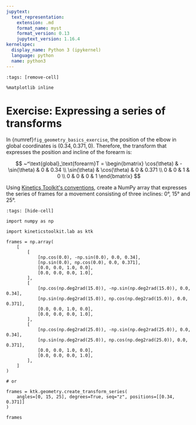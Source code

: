 ```yaml
---
jupytext:
  text_representation:
    extension: .md
    format_name: myst
    format_version: 0.13
    jupytext_version: 1.16.4
kernelspec:
  display_name: Python 3 (ipykernel)
  language: python
  name: python3
---
```


```{code-cell} ipython3
:tags: [remove-cell]

%matplotlib inline
```

# Exercise: Expressing a series of transforms

In {numref}`fig_geometry_basics_exercise`, the position of the elbow in global coordinates is $(0.34, 0.371, 0)$. Therefore, the transform that expresses the position and incline of the forearm is:

$$
~^\text{global}_\text{forearm}T = \begin{bmatrix}
\cos(\theta) & -\sin(\theta) & 0 & 0.34 \\
\sin(\theta) & \cos(\theta) & 0 & 0.371 \\
0 & 0 & 1 & 0 \\
0 & 0 & 0 & 1
\end{bmatrix}
$$

Using [Kinetics Toolkit's conventions](geometry_dimension_conventions.md), create a NumPy array that expresses the series of frames for a movement consisting of three inclines: 0°, 15° and 25°.

```{code-cell} ipython3
:tags: [hide-cell]

import numpy as np

import kineticstoolkit.lab as ktk

frames = np.array(
    [
        [
            [np.cos(0.0), -np.sin(0.0), 0.0, 0.34],
            [np.sin(0.0), np.cos(0.0), 0.0, 0.371],
            [0.0, 0.0, 1.0, 0.0],
            [0.0, 0.0, 0.0, 1.0],
        ],
        [
            [np.cos(np.deg2rad(15.0)), -np.sin(np.deg2rad(15.0)), 0.0, 0.34],
            [np.sin(np.deg2rad(15.0)), np.cos(np.deg2rad(15.0)), 0.0, 0.371],
            [0.0, 0.0, 1.0, 0.0],
            [0.0, 0.0, 0.0, 1.0],
        ],
        [
            [np.cos(np.deg2rad(25.0)), -np.sin(np.deg2rad(25.0)), 0.0, 0.34],
            [np.sin(np.deg2rad(25.0)), np.cos(np.deg2rad(25.0)), 0.0, 0.371],
            [0.0, 0.0, 1.0, 0.0],
            [0.0, 0.0, 0.0, 1.0],
        ],
    ]
)

# or

frames = ktk.geometry.create_transform_series(
    angles=[0, 15, 25], degrees=True, seq="z", positions=[[0.34, 0.371]]
)

frames
```
